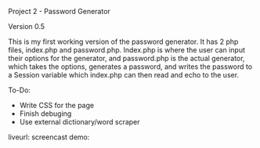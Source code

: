 Project 2 - Password Generator

Version 0.5

This is my first working version of the password generator.
It has 2 php files, index.php and password.php. Index.php is
where the user can input their options for the generator, and
password.php is the actual generator, which takes the options,
generates a password, and writes the password to a Session variable
which index.php can then read and echo to the user.

To-Do: 
* Write CSS for the page
* Finish debuging
* Use external dictionary/word scraper

liveurl:
screencast demo:

